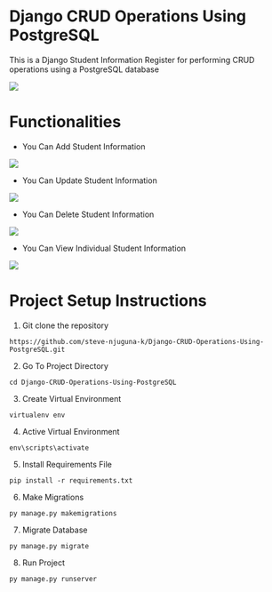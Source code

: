 # Django CRUD Operations Using PostgreSQL
This is a Django Student Information Register for performing CRUD operations using a PostgreSQL database

![](https://github.com/steve-njuguna-k/Django-CRUD-Operations-Using-PostgreSQL/blob/master/src/static/img/Screenshot-1.PNG)

# Functionalities

- You Can Add Student Information

![](https://github.com/steve-njuguna-k/Django-CRUD-Operations-Using-PostgreSQL/blob/master/src/static/img/Screenshot-2.PNG)

- You Can Update Student Information

![](https://github.com/steve-njuguna-k/Django-CRUD-Operations-Using-PostgreSQL/blob/master/src/static/img/Screenshot-3.PNG)

- You Can Delete Student Information

![](https://github.com/steve-njuguna-k/Django-CRUD-Operations-Using-PostgreSQL/blob/master/src/static/img/Screenshot-4.PNG)

- You Can View Individual Student Information

![](https://github.com/steve-njuguna-k/Django-CRUD-Operations-Using-PostgreSQL/blob/master/src/static/img/Screenshot-5.PNG)

# Project Setup Instructions
1) Git clone the repository 
```
https://github.com/steve-njuguna-k/Django-CRUD-Operations-Using-PostgreSQL.git
```

2. Go To Project Directory
```
cd Django-CRUD-Operations-Using-PostgreSQL
```
3. Create Virtual Environment
```
virtualenv env
```
4. Active Virtual Environment
```
env\scripts\activate
```
5. Install Requirements File
```
pip install -r requirements.txt
```
6. Make Migrations
```
py manage.py makemigrations
```
7. Migrate Database
```
py manage.py migrate
```
8. Run Project
```
py manage.py runserver
```


